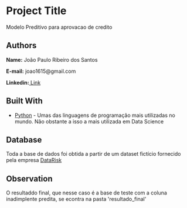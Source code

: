<h1> Project Title</h1>
<p>Modelo Preditivo para aprovacao de credito</p>


<h2> Authors</h2>
<p><b>Name:</b> João Paulo Ribeiro dos Santos</p>
<p><b>E-mail:</b> joao1615@gmail.com</p>
<p><b>Linkedin:</b><a href = 'https://www.linkedin.com/in/joão-paulo-ribeiro-dos-santos-7716499b'> Link</a></p>

<h2>Built With</h2>
<ul>
	<li><a href = "https://www.python.org/">Python</a> - Umas das linguagens de programação mais utilizadas no mundo. Não obstante a isso a mais utilizada em Data Science</li>
</ul>

<h2>Database</h2>
<p>Toda a base de dados foi obtida a partir de um dataset fictício fornecido pela empresa <a href = "https://datarisk.io/">DataRisk</a></p>

<h2>Observation</h2>
O resultaddo final, que nesse caso é a base de teste com a coluna inadimplente predita, se econtra na pasta 'resultado_final'
